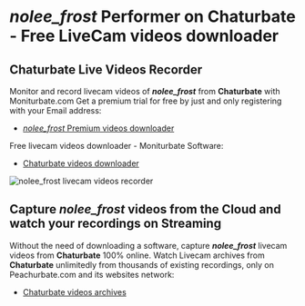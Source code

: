 # _nolee_frost_ Performer on Chaturbate - Free LiveCam videos downloader

## Chaturbate Live Videos Recorder

Monitor and record livecam videos of **_nolee_frost_** from **Chaturbate** with Moniturbate.com
Get a premium trial for free by just and only registering with your Email address:
* [_nolee_frost_ Premium videos downloader](https://moniturbate.com/request-demo-licence-key.html)

Free livecam videos downloader - Moniturbate Software:
* [Chaturbate videos downloader](https://moniturbate.com/moniturbate-download-software.html)

![_nolee_frost_ livecam videos recorder](https://peachurnet.com/templates/moniturbate-software.png)


## Capture _nolee_frost_ videos from the Cloud and watch your recordings on Streaming

Without the need of downloading a software, capture **_nolee_frost_** livecam videos from **Chaturbate** 100% online.
Watch Livecam archives from **Chaturbate** unlimitedly from thousands of existing recordings, only on Peachurbate.com and its websites network:
* [Chaturbate videos archives](https://peachurnet.com/)